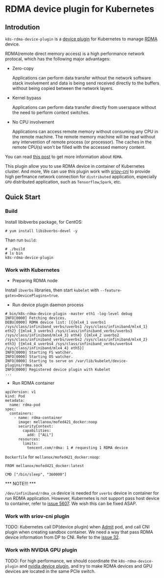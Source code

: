 # RDMA device plugin for Kubernetes

## Introdution

`k8s-rdma-device-plugin` is a [device plugin](https://github.com/kubernetes/community/blob/master/contributors/design-proposals/resource-management/device-plugin.md) for Kubernetes to manage [RDMA](https://en.wikipedia.org/wiki/Remote_direct_memory_access) device.

RDMA(remote direct memory access) is a high performance network protocal, which has the following major advantages:

* Zero-copy 

  Applications can perform data transfer without the network software stack involvement and data is being send received directly to the buffers without being copied between the network layers.

* Kernel bypass

  Applications can perform data transfer directly from userspace without the need to perform context switches.

* No CPU involvement 

  Applications can access remote memory without consuming any CPU in the remote machine. The remote memory machine will be read without any intervention of remote process (or processor). The caches in the remote CPU(s) won't be filled with the accessed memory content.

You can read [this post](http://www.rdmamojo.com/2014/03/31/remote-direct-memory-access-rdma/) to get more information about `RDMA`.

This plugin allow you to use RDMA device in container of Kubernetes cluster. And more, We can use this plugin work with [sriov-cni](https://github.com/hustcat/sriov-cni) to provide high perfmance network connection for `distributed` application, especially `GPU` distributed application, such as `Tensorflow`,`Spark`, etc.

## Quick Start

### Build

Install libibverbs package, for CentOS:

```
# yum install libibverbs-devel -y
```

Than run `build`:

```
# ./build 
# ls bin
k8s-rdma-device-plugin
```

### Work with Kubernetes

* Preparing RDMA node

Install `ibverbs` libraries, then start `kubelet` with `--feature-gates=DevicePlugins=true`.


* Run device plugin daemon process

```
# bin/k8s-rdma-device-plugin -master eth1 -log-level debug
INFO[0000] Fetching devices.                            
DEBU[0000] RDMA device list: [{{mlx4_1 uverbs1 /sys/class/infiniband_verbs/uverbs1 /sys/class/infiniband/mlx4_1} eth2} {{mlx4_3 uverbs3 /sys/class/infiniband_verbs/uverbs3 /sys/class/infiniband/mlx4_3} eth4} {{mlx4_2 uverbs2 /sys/class/infiniband_verbs/uverbs2 /sys/class/infiniband/mlx4_2} eth3} {{mlx4_4 uverbs4 /sys/class/infiniband_verbs/uverbs4 /sys/class/infiniband/mlx4_4} eth5}] 
INFO[0000] Starting FS watcher.                         
INFO[0000] Starting OS watcher.                         
INFO[0000] Starting to serve on /var/lib/kubelet/device-plugins/rdma.sock 
INFO[0000] Registered device plugin with Kubelet
...
```

* Run RDMA container

```
apiVersion: v1
kind: Pod
metadata:
  name: rdma-pod
spec:
  containers:
    - name: rdma-container
      image: mellanox/mofed421_docker:noop
      securityContext:
        capabilities:
          add: ["ALL"]
      resources:
        limits:
          tencent.com/rdma: 1 # requesting 1 RDMA device
```

`Dockerfile` for `mellanox/mofed421_docker:noop`:

```
FROM mellanox/mofed421_docker:latest

CMD ["/bin/sleep", "360000"]
```

*** NOTE!!! ***

`/dev/infiniband/rdma_cm` device is needed for `uverbs` device in container for run RDMA application. However, Kubernetes is not support pass host device to container, refer to [issue 5607](https://github.com/kubernetes/kubernetes/issues/5607). We wish this can be fixed ASAP.

### Work with sriov-cni plugin

TODO: Kubernetes call DP(device plugin) when [Admit](https://github.com/kubernetes/kubernetes/blob/v1.9.3/pkg/kubelet/kubelet.go#L1998) pod, and call CNI plugin when creating sandbox container. We need a way that pass RDMA device information from DP to CNI. Refer to the [issue 32](https://github.com/hustcat/sriov-cni/issues/32).

### Work with NVIDIA GPU plugin

TODO: For high performance, we should coordinate the `k8s-rdma-device-plugin` and [nvidia device plugin](https://github.com/NVIDIA/k8s-device-plugin), and try to make RDMA devices and GPU devices are located in the same PCIe switch.
